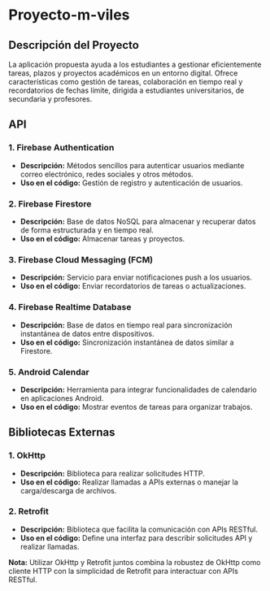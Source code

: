 # Proyecto-m-viles

## Descripción del Proyecto

La aplicación propuesta ayuda a los estudiantes a gestionar eficientemente tareas, plazos y proyectos académicos en un entorno digital. Ofrece características como gestión de tareas, colaboración en tiempo real y recordatorios de fechas límite, dirigida a estudiantes universitarios, de secundaria y profesores.

## API

### 1. Firebase Authentication
- **Descripción:** Métodos sencillos para autenticar usuarios mediante correo electrónico, redes sociales y otros métodos.
- **Uso en el código:** Gestión de registro y autenticación de usuarios.

### 2. Firebase Firestore
- **Descripción:** Base de datos NoSQL para almacenar y recuperar datos de forma estructurada y en tiempo real.
- **Uso en el código:** Almacenar tareas y proyectos.

### 3. Firebase Cloud Messaging (FCM)
- **Descripción:** Servicio para enviar notificaciones push a los usuarios.
- **Uso en el código:** Enviar recordatorios de tareas o actualizaciones.

### 4. Firebase Realtime Database
- **Descripción:** Base de datos en tiempo real para sincronización instantánea de datos entre dispositivos.
- **Uso en el código:** Sincronización instantánea de datos similar a Firestore.

### 5. Android Calendar
- **Descripción:** Herramienta para integrar funcionalidades de calendario en aplicaciones Android.
- **Uso en el código:** Mostrar eventos de tareas para organizar trabajos.

## Bibliotecas Externas

### 1. OkHttp
- **Descripción:** Biblioteca para realizar solicitudes HTTP.
- **Uso en el código:** Realizar llamadas a APIs externas o manejar la carga/descarga de archivos.

### 2. Retrofit
- **Descripción:** Biblioteca que facilita la comunicación con APIs RESTful.
- **Uso en el código:** Define una interfaz para describir solicitudes API y realizar llamadas.

**Nota:** Utilizar OkHttp y Retrofit juntos combina la robustez de OkHttp como cliente HTTP con la simplicidad de Retrofit para interactuar con APIs RESTful.
